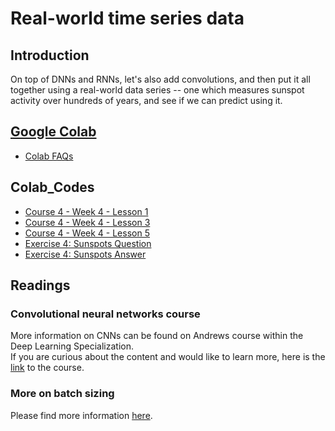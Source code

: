 # Real-world time series data
## Introduction
On top of DNNs and RNNs, let's also add convolutions, and then put it all together using a real-world data series -- one which measures sunspot activity over hundreds of years, and see if we can predict using it.

## [Google Colab](https://colab.research.google.com)
* [Colab FAQs](https://research.google.com/colaboratory/faq.html)

## Colab_Codes
* [Course 4 - Week 4 - Lesson 1](./TensorFlowInPractice/Course4-S+P/S+PWeek4Lesson1.ipynb)
* [Course 4 - Week 4 - Lesson 3](./TensorFlowInPractice/Course4-S+P/S+PWeek4Lesson3.ipynb)
* [Course 4 - Week 4 - Lesson 5](./TensorFlowInPractice/Course4-S+P/S+PWeek4Lesson5.ipynb)
* [Exercise 4: Sunspots Question](./TensorFlowInPractice/Course4-S+P/S+PWeek4ExerciseQuestion.ipynb)
* [Exercise 4: Sunspots Answer](./TensorFlowInPractice/Course4-S+P/S+PWeek4ExerciseAnswer.ipynb)

## Readings
### Convolutional neural networks course
More information on CNNs can be found on Andrews course within the Deep Learning Specialization.\
If you are curious about the content and would like to learn more, here is the [link](https://www.coursera.org/learn/convolutional-neural-networks/home/welcome) to the course.

### More on batch sizing
Please find more information [here](https://www.youtube.com/watch?v=4qJaSmvhxi8).
